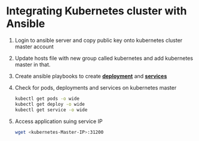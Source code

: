 # Integrating Kubernetes cluster with Ansible

1. Login to ansible server and copy public key onto kubernetes cluster master account 

1. Update hosts file with new group called kubernetes and add kubernetes master in that. 

1. Create ansible playbooks to create **[deployment](https://github.com/gunishjain/CI-CD-Pipeline-using-Jenkins-Ansible-Docker-K8s/blob/main/Kubernetes-Files/kubernetes-sample-deployment.yml/)** and **[services](https://github.com/gunishjain/CI-CD-Pipeline-using-Jenkins-Ansible-Docker-K8s/blob/main/Kubernetes-Files/kubernetes-sample-service.yml)** 
		
1.  Check for pods, deployments and services on kubernetes master
    ```sh 
    kubectl get pods -o wide 
    kubectl get deploy -o wide
    kubectl get service -o wide
    ```
	
1. Access application suing service IP
   ```sh
   wget <kubernetes-Master-IP>:31200
   ```
